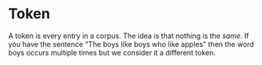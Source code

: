 # Token
A token is every entry in a corpus. The idea is that nothing is the *same*. If you have the sentence "The boys like boys who like apples" then the word boys occurs multiple times but we consider it a different token. 